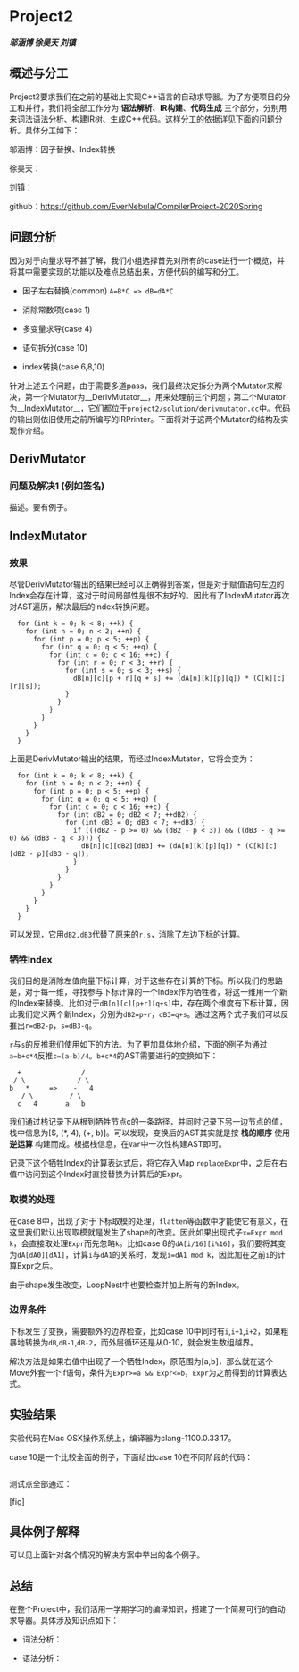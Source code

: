 # Project2
*__邬涵博 徐昊天 刘镇__*

## 概述与分工

Project2要求我们在之前的基础上实现C++语言的自动求导器。为了方便项目的分工和并行，我们将全部工作分为 __语法解析__、__IR构建__、__代码生成__ 三个部分，分别用来词法语法分析、构建IR树、生成C++代码。这样分工的依据详见下面的问题分析。具体分工如下：

邬涵博：因子替换、Index转换

徐昊天：

刘镇：

github：https://github.com/EverNebula/CompilerProject-2020Spring


## 问题分析

因为对于向量求导不甚了解，我们小组选择首先对所有的case进行一个概览，并将其中需要实现的功能以及难点总结出来，方便代码的编写和分工。

- 因子左右替换(common) `A=B*C => dB=dA*C`

- 消除常数项(case 1)

- 多变量求导(case 4)

- 语句拆分(case 10)

- index转换(case 6,8,10)

针对上述五个问题，由于需要多道pass，我们最终决定拆分为两个Mutator来解决，第一个Mutator为__DerivMutator__，用来处理前三个问题；第二个Mutator为__IndexMutator__，它们都位于`project2/solution/derivmutator.cc`中。代码的输出则依旧使用之前所编写的IRPrinter。下面将对于这两个Mutator的结构及实现作介绍。

## DerivMutator

### 问题及解决1 (例如签名)

描述。要有例子。


## IndexMutator

### 效果

尽管DerivMutator输出的结果已经可以正确得到答案，但是对于赋值语句左边的Index会存在计算，这对于时间局部性是很不友好的。因此有了IndexMutator再次对AST遍历，解决最后的index转换问题。

```
  for (int k = 0; k < 8; ++k) {
    for (int n = 0; n < 2; ++n) {
      for (int p = 0; p < 5; ++p) {
        for (int q = 0; q < 5; ++q) {
          for (int c = 0; c < 16; ++c) {
            for (int r = 0; r < 3; ++r) {
              for (int s = 0; s < 3; ++s) {
                dB[n][c][p + r][q + s] += (dA[n][k][p][q]) * (C[k][c][r][s]);
              }
            }
          }
        }
      }
    }
  }
```

上面是DerivMutator输出的结果，而经过IndexMutator，它将会变为：

```
  for (int k = 0; k < 8; ++k) {
    for (int n = 0; n < 2; ++n) {
      for (int p = 0; p < 5; ++p) {
        for (int q = 0; q < 5; ++q) {
          for (int c = 0; c < 16; ++c) {
            for (int dB2 = 0; dB2 < 7; ++dB2) {
              for (int dB3 = 0; dB3 < 7; ++dB3) {
                if (((dB2 - p >= 0) && (dB2 - p < 3)) && ((dB3 - q >= 0) && (dB3 - q < 3))) {
                  dB[n][c][dB2][dB3] += (dA[n][k][p][q]) * (C[k][c][dB2 - p][dB3 - q]);
                }
              }
            }
          }
        }
      }
    }
  }
```

可以发现，它用`dB2,dB3`代替了原来的`r,s`，消除了左边下标的计算。

### 牺牲Index

我们目的是消除左值向量下标计算，对于这些存在计算的下标。所以我们的思路是，对于每一维，寻找参与下标计算的一个Index作为牺牲者，将这一维用一个新的Index来替换。比如对于`dB[n][c][p+r][q+s]`中，存在两个维度有下标计算，因此我们定义两个新Index，分别为`dB2=p+r`，`dB3=q+s`。通过这两个式子我们可以反推出`r=dB2-p`，`s=dB3-q`。

`r`与`s`的反推我们使用如下的方法。为了更加具体地介绍，下面的例子为通过`a=b+c*4`反推`c=(a-b)/4`。`b+c*4`的AST需要进行的变换如下：

```
  +               / 
 / \             / \
b   *     =>    -   4
   / \         / \
  c   4       a   b
```

我们通过栈记录下从根到牺牲节点c的一条路径，并同时记录下另一边节点的值，栈中信息为[$, (*, 4), (+, b)]。可以发现，变换后的AST其实就是按 __栈的顺序__ 使用 __逆运算__ 构建而成。根据栈信息，在`Var`中一次性构建AST即可。

记录下这个牺牲Index的计算表达式后，将它存入Map `replaceExpr`中，之后在右值中访问到这个Index时直接替换为计算后的Expr。

### 取模的处理

在case 8中，出现了对于下标取模的处理，`flatten`等函数中才能使它有意义，在这里我们默认出现取模就是发生了shape的改变。因此如果出现式子`x=Expr mod k`，会直接取处理`Expr`而先忽略`k`。比如case 8的`dA[i/16][i%16]`，我们要将其变为`dA[dA0][dA1]`，计算`i`与`dA1`的关系时，发现`i=dA1 mod k`，因此加在之前`i`的计算Expr之后。

由于shape发生改变，LoopNest中也要检查并加上所有的新Index。

### 边界条件

下标发生了变换，需要额外的边界检查，比如case 10中同时有`i`,`i+1`,`i+2`，如果粗暴地转换为`dB`,`dB-1`,`dB-2`，而外层循环还是从0-10，就会发生数组越界。

解决方法是如果右值中出现了一个牺牲Index，原范围为[a,b]，那么就在这个Move外套一个If语句，条件为`Expr>=a && Expr<=b`，`Expr`为之前得到的计算表达式。

## 实验结果

实验代码在Mac OSX操作系统上，编译器为clang-1100.0.33.17。

case 10是一个比较全面的例子，下面给出case 10在不同阶段的代码：
```

```

测试点全部通过：

[fig]

## 具体例子解释

可以见上面针对各个情况的解决方案中举出的各个例子。

## 总结

在整个Project中，我们活用一学期学习的编译知识，搭建了一个简易可行的自动求导器。具体涉及知识点如下：

- 词法分析：

- 语法分析：



